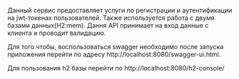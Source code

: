 Данный сервис предоставляет услуги по регистрации и аутентификации на jwt-токенах пользователей. Также используется работа с двумя базами данных(H2:mem). Дання API принимает на вход данные с клиента и проводит валидацию.

Для того чтобы, воспользоваться swagger необходимо после запуска приложения перейти по адресу
http://localhost:8080/swagger-ui.html.

Для пользования h2 базы перейти по http://localhost:8080/h2-console/
